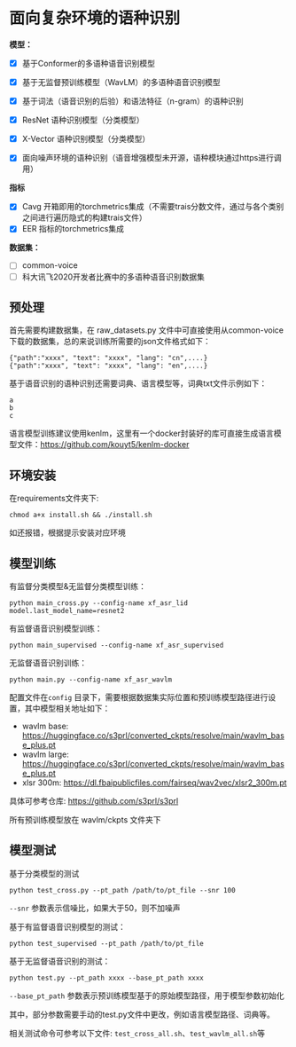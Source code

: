 # 面向复杂环境的语种识别

**模型：**
- [x] 基于Conformer的多语种语音识别模型
- [x] 基于无监督预训练模型（WavLM）的多语种语音识别模型
- [x] 基于词法（语音识别的后验）和语法特征（n-gram）的语种识别
- [x] ResNet 语种识别模型（分类模型）
- [x] X-Vector 语种识别模型（分类模型）
- [x] 面向噪声环境的语种识别（语音增强模型未开源，语种模块通过https进行调用）


**指标**

- [x] Cavg 开箱即用的torchmetrics集成（不需要trais分数文件，通过与各个类别之间进行遍历隐式的构建trais文件）
- [x] EER 指标的torchmetrics集成

**数据集：**

- [ ] common-voice
- [ ] 科大讯飞2020开发者比赛中的多语种语音识别数据集

## 预处理

首先需要构建数据集，在 raw_datasets.py 文件中可直接使用从common-voice下载的数据集，总的来说训练所需要的json文件格式如下：

```
{"path":"xxxx", "text": "xxxx", "lang": "cn",....}
{"path":"xxxx", "text": "xxxx", "lang": "en",....}
```

基于语音识别的语种识别还需要词典、语言模型等，词典txt文件示例如下：

```
a
b
c
```

语言模型训练建议使用kenlm，这里有一个docker封装好的库可直接生成语言模型文件：https://github.com/kouyt5/kenlm-docker

## 环境安装

在requirements文件夹下:

```
chmod a+x install.sh && ./install.sh
```
如还报错，根据提示安装对应环境

## 模型训练

有监督分类模型&无监督分类模型训练：

```shell
python main_cross.py --config-name xf_asr_lid model.last_model_name=resnet2
```

有监督语音识别模型训练：

```shell
python main_supervised --config-name xf_asr_supervised
```

无监督语音识别训练：

```shell
python main.py --config-name xf_asr_wavlm
```

配置文件在`config` 目录下，需要根据数据集实际位置和预训练模型路径进行设置，其中模型相关地址如下：

+ wavlm base: https://huggingface.co/s3prl/converted_ckpts/resolve/main/wavlm_base_plus.pt
+ wavlm large: https://huggingface.co/s3prl/converted_ckpts/resolve/main/wavlm_base_plus.pt
+ xlsr 300m: https://dl.fbaipublicfiles.com/fairseq/wav2vec/xlsr2_300m.pt

具体可参考仓库: https://github.com/s3prl/s3prl

所有预训练模型放在 wavlm/ckpts 文件夹下


## 模型测试

基于分类模型的测试
```shell
python test_cross.py --pt_path /path/to/pt_file --snr 100
```
`--snr` 参数表示信噪比，如果大于50，则不加噪声

基于有监督语音识别模型的测试：

```shell
python test_supervised --pt_path /path/to/pt_file
```

基于无监督语音识别的测试：

```shell
python test.py --pt_path xxxx --base_pt_path xxxx
```
`--base_pt_path` 参数表示预训练模型基于的原始模型路径，用于模型参数初始化

其中，部分参数需要手动的test.py文件中更改，例如语言模型路径、词典等。


相关测试命令可参考以下文件: `test_cross_all.sh`、`test_wavlm_all.sh`等